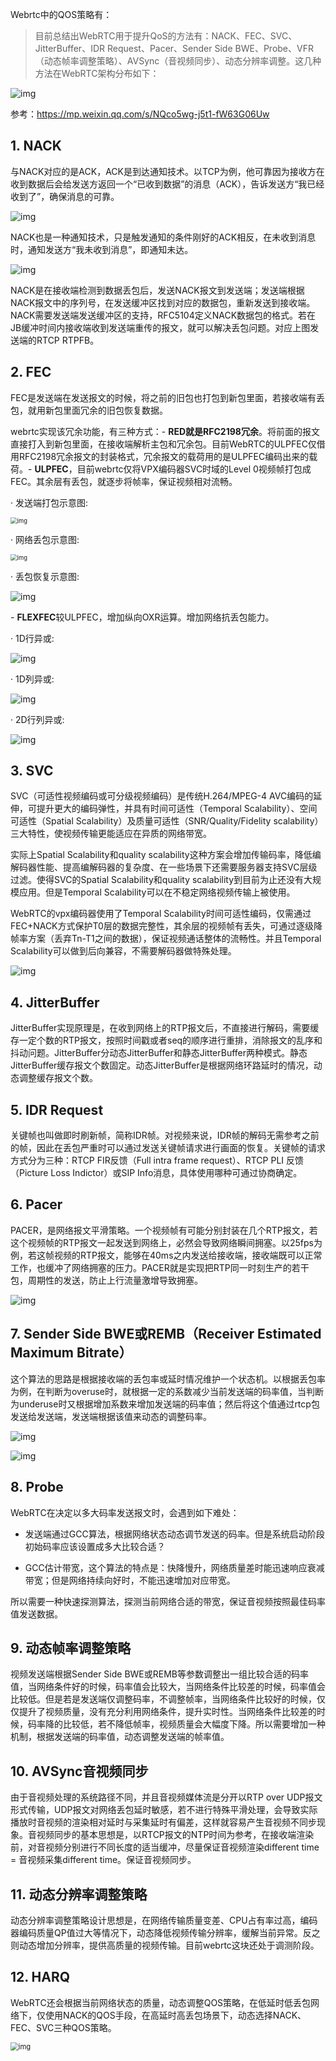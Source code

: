Webrtc中的QOS策略有：

> 目前总结出WebRTC用于提升QoS的方法有：NACK、FEC、SVC、JitterBuffer、IDR Request、Pacer、Sender Side BWE、Probe、VFR（动态帧率调整策略）、AVSync（音视频同步）、动态分辨率调整。这几种方法在WebRTC架构分布如下：

![img](image/20180525151810368)



参考：https://mp.weixin.qq.com/s/NQco5wg-j5t1-fW63G06Uw



##  **1. NACK**

与NACK对应的是ACK，ACK是到达通知技术。以TCP为例，他可靠因为接收方在收到数据后会给发送方返回一个“已收到数据”的消息（ACK），告诉发送方“我已经收到了”，确保消息的可靠。

![img](image/wps2.jpg) 

 

NACK也是一种通知技术，只是触发通知的条件刚好的ACK相反，在未收到消息时，通知发送方“我未收到消息”，即通知未达。

![img](image/wps3.jpg) 

 

NACK是在接收端检测到数据丢包后，发送NACK报文到发送端；发送端根据NACK报文中的序列号，在发送缓冲区找到对应的数据包，重新发送到接收端。NACK需要发送端发送缓冲区的支持，RFC5104定义NACK数据包的格式。若在JB缓冲时间内接收端收到发送端重传的报文，就可以解决丢包问题。对应上图发送端的RTCP RTPFB。

 

## **2. FEC**

FEC是发送端在发送报文的时候，将之前的旧包也打包到新包里面，若接收端有丢包，就用新包里面冗余的旧包恢复数据。

 

webrtc实现该冗余功能，有三种方式：- **RED就是RFC2198冗余**。将前面的报文直接打入到新包里面，在接收端解析主包和冗余包。目前WebRTC的ULPFEC仅借用RFC2198冗余报文的封装格式，冗余报文的载荷用的是ULPFEC编码出来的载荷。- **ULPFEC**，目前webrtc仅将VPX编码器SVC时域的Level 0视频帧打包成FEC。其余层有丢包，就逐步将帧率，保证视频相对流畅。

· 发送端打包示意图:

<img src="image/wps4.jpg" alt="img" style="zoom:67%;" /> 

 

· 网络丢包示意图:

<img src="image/wps5.jpg" alt="img" style="zoom:67%;" /> 

 

· 丢包恢复示意图:

![img](image/wps6.jpg) 

 

\- **FLEXFEC**较ULPFEC，增加纵向OXR运算。增加网络抗丢包能力。

· 1D行异或:

![img](image/wps7.jpg) 

 

· 1D列异或:

![img](image/wps8.jpg) 

 

· 2D行列异或:

![img](image/wps9.jpg) 

 

## **3. SVC**

SVC（可适性视频编码或可分级视频编码）是传统H.264/MPEG-4 AVC编码的延伸，可提升更大的编码弹性，并具有时间可适性（Temporal Scalability）、空间可适性（Spatial Scalability）及质量可适性（SNR/Quality/Fidelity scalability）三大特性，使视频传输更能适应在异质的网络带宽。

 

实际上Spatial Scalability和quality scalability这种方案会增加传输码率，降低编解码器性能、提高编解码器的复杂度、在一些场景下还需要服务器支持SVC层级过滤。使得SVC的Spatial Scalability和quality scalability到目前为止还没有大规模应用。但是Temporal Scalability可以在不稳定网络视频传输上被使用。

 

WebRTC的vpx编码器使用了Temporal Scalability时间可适性编码，仅需通过FEC+NACK方式保护T0层的数据完整性，其余层的视频帧有丢失，可通过逐级降帧率方案（丢弃Tn-T1之间的数据），保证视频通话整体的流畅性。并且Temporal Scalability可以做到后向兼容，不需要解码器做特殊处理。

![img](image/wps10.jpg) 

 

## **4. JitterBuffer**

JitterBuffer实现原理是，在收到网络上的RTP报文后，不直接进行解码，需要缓存一定个数的RTP报文，按照时间戳或者seq的顺序进行重排，消除报文的乱序和抖动问题。JitterBuffer分动态JitterBuffer和静态JitterBuffer两种模式。静态JitterBuffer缓存报文个数固定。动态JitterBuffer是根据网络环路延时的情况，动态调整缓存报文个数。

 

## **5. IDR Request**

关键帧也叫做即时刷新帧，简称IDR帧。对视频来说，IDR帧的解码无需参考之前的帧，因此在丢包严重时可以通过发送关键帧请求进行画面的恢复。关键帧的请求方式分为三种：RTCP FIR反馈（Full intra frame request）、RTCP PLI 反馈（Picture Loss Indictor）或SIP Info消息，具体使用哪种可通过协商确定。



## **6. Pacer**

PACER，是网络报文平滑策略。一个视频帧有可能分别封装在几个RTP报文，若这个视频帧的RTP报文一起发送到网络上，必然会导致网络瞬间拥塞。以25fps为例，若这帧视频的RTP报文，能够在40ms之内发送给接收端，接收端既可以正常工作，也缓冲了网络拥塞的压力。PACER就是实现把RTP同一时刻生产的若干包，周期性的发送，防止上行流量激增导致拥塞。

![img](image/wps11.jpg) 

 

## **7. Sender Side BWE或REMB（Receiver Estimated Maximum Bitrate）**

这个算法的思路是根据接收端的丢包率或延时情况维护一个状态机。以根据丢包率为例，在判断为overuse时，就根据一定的系数减少当前发送端的码率值，当判断为underuse时又根据增加系数来增加发送端的码率值；然后将这个值通过rtcp包发送给发送端，发送端根据该值来动态的调整码率。

![img](image/wps12.jpg) 

 

![img](image/wps13.jpg) 

 

## **8. Probe**

WebRTC在决定以多大码率发送报文时，会遇到如下难处：

* 发送端通过GCC算法，根据网络状态动态调节发送的码率。但是系统启动阶段初始码率应该设置成多大比较合适？

* GCC估计带宽，这个算法的特点是：快降慢升，网络质量差时能迅速响应衰减带宽；但是网络持续向好时，不能迅速增加对应带宽。

所以需要一种快速探测算法，探测当前网络合适的带宽，保证音视频按照最佳码率值发送数据。



## **9. 动态帧率调整策略**

视频发送端根据Sender Side BWE或REMB等参数调整出一组比较合适的码率值，当网络条件好的时候，码率值会比较大，当网络条件比较差的时候，码率值会比较低。但是若是发送端仅调整码率，不调整帧率，当网络条件比较好的时候，仅仅提升了视频质量，没有充分利用网络条件，提升实时性。当网络条件比较差的时候，码率降的比较低，若不降低帧率，视频质量会大幅度下降。所以需要增加一种机制，根据发送端的码率值，动态调整发送端的帧率值。

 

## **10. AVSync音视频同步**

由于音视频处理的系统路径不同，并且音视频媒体流是分开以RTP over UDP报文形式传输，UDP报文对网络丢包延时敏感，若不进行特殊平滑处理，会导致实际播放时音视频的渲染相对延时与采集延时有偏差，这样就容易产生音视频不同步现象。音视频同步的基本思想是，以RTCP报文的NTP时间为参考，在接收端渲染前，对音视频分别进行不同长度的适当缓冲，尽量保证音视频渲染different time = 音视频采集different time。保证音视频同步。

 

## **11. 动态分辨率调整策略**

动态分辨率调整策略设计思想是，在网络传输质量变差、CPU占有率过高，编码器编码质量QP值过大等情况下，动态降低视频传输分辨率，缓解当前异常。反之则动态增加分辨率，提供高质量的视频传输。目前webrtc这块还处于调测阶段。

 

## **12. HARQ**

WebRTC还会根据当前网络状态的质量，动态调整QOS策略，在低延时低丢包网络下，仅使用NACK的QOS手段，在高延时高丢包场景下，动态选择NACK、FEC、SVC三种QOS策略。

<img src="image/wps14.jpg" alt="img" style="zoom:80%;" /> 

 